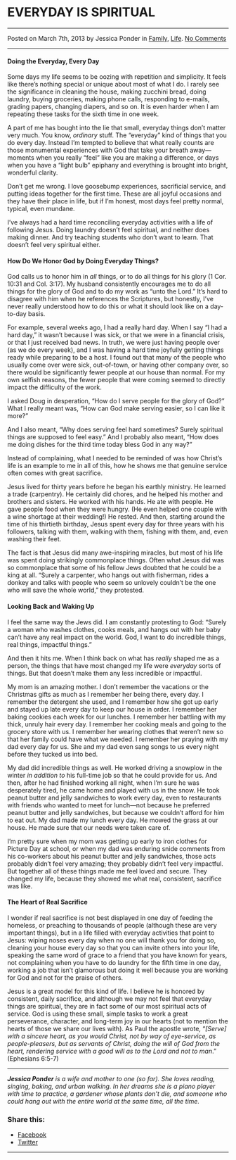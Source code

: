 EVERYDAY IS SPIRITUAL
=====================

* * *

Posted on March 7th, 2013 by Jessica Ponder in [Family](http://www.remnantresource.org/category/family/), [Life](http://www.remnantresource.org/category/life/). [No Comments](http://www.remnantresource.org/everyday-is-spiritual/#respond)

* * *

#### Doing the Everyday, Every Day

Some days my life seems to be oozing with repetition and simplicity. It feels like there’s nothing special or unique about most of what I do. I rarely see the significance in cleaning the house, making zucchini bread, doing laundry, buying groceries, making phone calls, responding to e-mails, grading papers, changing diapers, and so on. It is even harder when I am repeating these tasks for the sixth time in one week.

A part of me has bought into the lie that small, everyday things don’t matter very much. You know, _ordinary_ stuff. The “everyday” kind of things that you do every day. Instead I’m tempted to believe that what really counts are those monumental experiences with God that take your breath away—moments when you really “feel” like you are making a difference, or days when you have a “light bulb” epiphany and everything is brought into bright, wonderful clarity.

Don’t get me wrong. I love goosebump experiences, sacrificial service, and putting ideas together for the first time. These are all joyful occasions and they have their place in life, but if I’m honest, most days feel pretty normal, typical, even mundane.

I’ve always had a hard time reconciling everyday activities with a life of following Jesus. Doing laundry doesn’t feel spiritual, and neither does making dinner. And try teaching students who don’t want to learn. That doesn’t feel very spiritual either.

#### **How Do We Honor God by Doing Everyday Things?**

God calls us to honor him in _all_ things, or to do all things for his glory (1 Cor. 10:31 and Col. 3:17). My husband consistently encourages me to do all things for the glory of God and to do my work as “unto the Lord.” It’s hard to disagree with him when he references the Scriptures, but honestly, I’ve never really understood how to do this or what it should look like on a day-to-day basis.

For example, several weeks ago, I had a really hard day. When I say “I had a hard day,” it wasn’t because I was sick, or that we were in a financial crisis, or that I just received bad news. In truth, we were just having people over (as we do every week), and I was having a hard time joyfully getting things ready while preparing to be a host. I found out that many of the people who usually come over were sick, out-of-town, or having other company over, so there would be significantly fewer people at our house than normal. For my own selfish reasons, the fewer people that were coming seemed to directly impact the difficulty of the work.

I asked Doug in desperation, “How do I serve people for the glory of God?” What I really meant was, “How can God make serving easier, so I can like it more?”

And I also meant, “Why does serving feel hard sometimes? Surely spiritual things are supposed to feel easy.” And I probably also meant, “How does me doing dishes for the third time today bless God in any way?”

Instead of complaining, what I needed to be reminded of was how Christ’s life is an example to me in all of this, how he shows me that genuine service often comes with great sacrifice.

Jesus lived for thirty years before he began his earthly ministry. He learned a trade (carpentry). He certainly did chores, and he helped his mother and brothers and sisters. He worked with his hands. He ate with people. He gave people food when they were hungry. (He even helped one couple with a wine shortage at their wedding!) He rested. And then, starting around the time of his thirtieth birthday, Jesus spent every day for three years with his followers, talking with them, walking with them, fishing with them, and, even washing their feet.

The fact is that Jesus did many awe-inspiring miracles, but most of his life was spent doing strikingly commonplace things. Often what Jesus did was so commonplace that some of his fellow Jews doubted that he could be a king at all. “Surely a carpenter, who hangs out with fisherman, rides a donkey and talks with people who seem so unlovely couldn’t be the one who will save the whole world,” they protested.

#### Looking Back and Waking Up

I feel the same way the Jews did. I am constantly protesting to God: “Surely a woman who washes clothes, cooks meals, and hangs out with her baby can’t have any real impact on the world. God, I want to do incredible things, real things, impactful things.”

And then it hits me. When I think back on what has _really_ shaped me as a person, the things that have most changed my life were _everyday_ sorts of things. But that doesn’t make them any less incredible or impactful.

My mom is an amazing mother. I don’t remember the vacations or the Christmas gifts as much as I remember her being there, every day. I remember the detergent she used, and I remember how she got up early and stayed up late every day to keep our house in order. I remember her baking cookies each week for our lunches. I remember her battling with my thick, unruly hair every day. I remember her cooking meals and going to the grocery store with us. I remember her wearing clothes that weren’t new so that her family could have what we needed. I remember her praying with my dad every day for us. She and my dad even sang songs to us every night before they tucked us into bed.

My dad did incredible things as well. He worked driving a snowplow in the winter _in addition to_ his full-time job so that he could provide for us. And then, after he had finished working all night, when I’m sure he was desperately tired, he came home and played with us in the snow. He took peanut butter and jelly sandwiches to work every day, even to restaurants with friends who wanted to meet for lunch—not because he preferred peanut butter and jelly sandwiches, but because we couldn’t afford for him to eat out. My dad made my lunch every day. He mowed the grass at our house. He made sure that our needs were taken care of.

I’m pretty sure when my mom was getting up early to iron clothes for Picture Day at school, or when my dad was enduring snide comments from his co-workers about his peanut butter and jelly sandwiches, those acts probably didn’t feel very amazing; they probably didn’t feel very impactful. But together all of these things made me feel loved and secure. They changed my life, because they showed me what real, consistent, sacrifice was like.

#### The Heart of Real Sacrifice

I wonder if real sacrifice is not best displayed in one day of feeding the homeless, or preaching to thousands of people (although these are very important things), but in a life filled with everyday activities that point to Jesus: wiping noses every day when no one will thank you for doing so, cleaning your house every day so that you can invite others into your life, speaking the same word of grace to a friend that you have known for years, not complaining when you have to do laundry for the fifth time in one day, working a job that isn’t glamorous but doing it well because you are working for God and not for the praise of others.

Jesus is a great model for this kind of life. I believe he is honored by consistent, daily sacrifice, and although we may not feel that everyday things are spiritual, they are in fact some of our most spiritual acts of service. God is using these small, simple tasks to work a great perseverance, character, and long-term joy in our hearts (not to mention the hearts of those we share our lives with). As Paul the apostle wrote, “_\[Serve\] with a sincere heart, as you would Christ, not by way of eye-service, as people-pleasers, but as servants of Christ, doing the will of God from the heart, rendering service with a good will as to the Lord and not to man_.” (Ephesians 6:5-7)

* * *

_**Jessica Ponder** is a wife and mother to one (so far). She loves reading, singing, baking, and urban walking. In her dreams she is a piano player with time to practice, a gardener whose plants don’t die, and someone who could hang out with the entire world at the same time, all the time._

### Share this:

*   [Facebook](http://www.remnantresource.org/everyday-is-spiritual/?share=facebook "Click to share on Facebook")
*   [Twitter](http://www.remnantresource.org/everyday-is-spiritual/?share=twitter "Click to share on Twitter")

  

* * *
